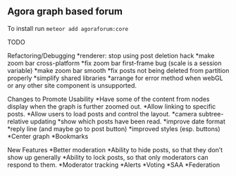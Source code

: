 ## Agora graph based forum

To install run `meteor add agoraforum:core`

TODO

Refactoring/Debugging
*renderer: stop using post deletion hack
*make zoom bar cross-platform
*fix zoom bar first-frame bug (scale is a session variable)
*make zoom bar smooth
*fix posts not being deleted from partition properly
*simplify shared libraries
*arrange for error method when webGL or any other site component is unsupported.

Changes to Promote Usability
*Have some of the content from nodes display when the graph is further zoomed out.
*Allow linking to specific posts.
*Allow users to load posts and control the layout.
*camera subtree-relative updating
*show which posts have been read.
    *improve date format
*reply line (and maybe go to post button)
*improved styles (esp. buttons)
*Center graph
*Bookmarks

New Features
*Better moderation
    *Ability to hide posts, so that they don’t show up generally
    *Ability to lock posts, so that only moderators can respond to them.
*Moderator tracking
*Alerts
    *Voting
*SAA
*Federation
